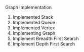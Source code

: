 Graph Implementation


1. Implemented Stack
2. Implemented Queue
3. Implemented Vertex
3. Implementing Graph 
4. Implement Breadth First Search
5. Implement Depth First Search